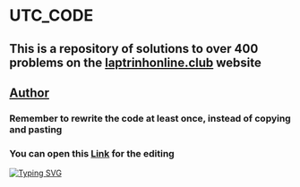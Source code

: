 # UTC_CODE

## This is a repository of solutions to over 400 problems on the [laptrinhonline.club](http://laptrinhonline.club/) website

## [Author](http://laptrinhonline.club/user/MinhDuc_CNTT1_K64)

### Remember to rewrite the code at least once, instead of copying and pasting

### You can open this [Link](https://github.dev/minhduc5a15/utc_code/) for the editing


[![Typing SVG](https://readme-typing-svg.demolab.com?font=Fira+Code&weight=600&size=21&duration=3500&pause=1000&color=46D4F7&multiline=true&repeat=false&random=false&width=435&lines=Happy+coding!!!%F0%9F%98%8A%F0%9F%98%8A%F0%9F%98%8A;----------------------;Quick+fox+jumps+nightly+above+wizard)](https://git.io/typing-svg)
